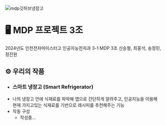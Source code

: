 ![mdp깃허브냉장고](https://github.com/alngozhddgagnblzc/MDP3-1_3team/assets/147483097/3f18cb8d-12cd-4848-8152-d89de691b5fd)

# 🖥️ MDP 프로젝트 3조
2024년도 인천전자마이스터고 인공지능전자과 3-1 MDP 3조 신승철, 최홍석, 송정민, 정진원

## ⚙️ 우리의 작품
+ ### **스마트 냉장고 (Smart Refrigerator)**
+ 나의 냉장고 안에 식재료를 파악해 앱으로 간단하게 알려주고, 인공지능을 이용해 현재 가지고있는 식재료를 기반으로 레시피를 추천해주는 기능
+ 작동 구성
  + 작성중...
